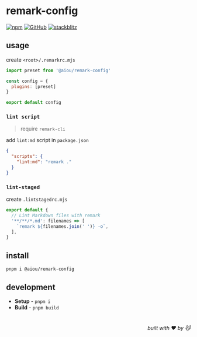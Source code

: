 # remark-config

[![npm](https://img.shields.io/npm/v/@aiou/remark-config)](https://github.com/neo-hack/remark-config) [![GitHub](https://img.shields.io/npm/l/@aiou/remark-config)](https://github.com/neo-hack/remark-config) [![stackblitz](https://img.shields.io/badge/%E2%9A%A1%EF%B8%8Fstackblitz-online-blue)](https://stackblitz.com/github/neo-hack/remark-config)

## usage

create `<root>/.remarkrc.mjs`

```js
import preset from '@aiou/remark-config'

const config = {
  plugins: [preset]
}

export default config
```

### `lint script`

> require `remark-cli`

add `lint:md` script in `package.json`

```json
{
  "scripts": {
    "lint:md": "remark ."
  }
}
```

### `lint-staged`

create `.lintstagedrc.mjs`

```js
export default {
  // Lint Markdown files with remark
  '**/**/*.md': filenames => [
    `remark ${filenames.join(' ')} -o`,
  ],
}
```

## install

```console
pnpm i @aiou/remark-config
```

## development

- **Setup** - `pnpm i`
- **Build** - `pnpm build`

#

<div align='right'>

*built with ❤️ by 😼*

</div>
